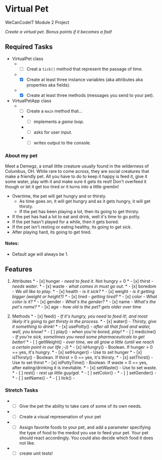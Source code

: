 # Virtual Pet
WeCanCodeIT Module 2 Project

*Create a virtual pet. Bonus points if it becomes a fad!*

## Required Tasks

  * VirtualPet class
    * - [ ] Creat a `tick()` method that represent the passage of time.
    * - [x] Create at least three instance variables (aka attributes aka properties aka fields).
    * - [x] Create at least three methods (messages you send to your pet).
  * VirtualPetApp class
    * - [ ] Create a `main` method that...
      * - [ ] implements a *game loop*.
      * - [ ] asks for user input.
      * - [ ] writes output to the console.

### About my pet

Meet a Demegz, a small little creature usually found in the wilderness of Columbus, OH. While rare to come across, they are social creatures
that make a friendly pet. All you have to do to keep it happy is feed it, give it some water, play with it and make sure it gets its rest! Don't
overfeed it though or let it get too tired or it turns into a little gremlin!

* Overtime, the pet will get hungry and or thirsty.
	* As time goes on, it will get hungry and as it gets hungry, it will get thirsty.
	* If the pet has been playing a lot, then its going to get thirsty.
* If the pet has had a lot to eat and drink, well it's time to go potty.
* If the pet hasn't played for a while, then it gets bored.
* If the pet isn't resting or eating healthy, its going to get sick.
* After playing hard, its going to get tired.

#### Notes:
  * Default age will always be 1.

## Features

  1. Attributes
    * - [x] hunger - *need to feed it*. Not hungry = 0
    * - [x] thirst - *needs water*.
    * - [x] waste - *what comes in must go out*.
    * - [x] boredom - *We all like to play*.
    * - [x] health - *is it sick?*
    * - [x] weight - *is it getting bigger (weight or height?)*
    * - [x] tired - *getting tired?*
    * - [x] color - *What color is it?*
    * - [x] gender - *What's the gender?*
    * - [x] name - *What's the pet's name?*
    * - [x] age - *how old is the pet? gets older over time*

  2. Methods
    * - [x] feed() - *If it's hungry, you need to feed it!, and most likely it's going to get thirsty in the process.*
    * - [x] water() - *Thirsty, give it something to drink!*
    * - [x] usePotty() - *after all that food and water, well, you know!*
    * - [ ] play() - *when you're bored, play!*
    * - [ ] medicine() - *If you're sick, sometimes you need some pharmaceuticals to get better!*
    * - [ ] getWeight() - *over time, we all grow a little (until we reach a certain point in our life ;-))*
    * - [x] isHungry() - Boolean. If hunger > 0 == yes, it's hungry.
    * - [x] setHunger() - Use to set hunger
    * - [x] isThirsty() - Boolean. If thirst > 0 == yes, it's thirsty.
    * - [x] setThirst() - Use to set thirst
    * - [x] isPottyTime() - Boolean. If waste > 0 == yes, after eating/drinking it is inevitable.
    * - [x] setWaste() - Use to set waste.
    * - [ ] rest() - *rest up little guy/gal.*
    * - [ ] setColor() - 
    * - [ ] setGender() - 
    * - [ ] setName() -
    * - [ ] tick() - 

### Stretch Tasks
  * - [ ] Give the pet the ability to take care of some of its own needs.
  * - [ ] Create a visual represenation of your pet
  * - [ ] Assign favorite foods to your pet, and add a parameter specifying the type of food to the medod you use to feed your pet.
  Your pet should react accordingly. You could also decide which food it does not like.
  * - [ ] create unit tests!